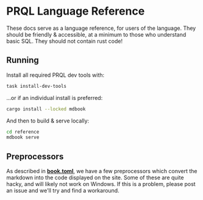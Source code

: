 # PRQL Language Reference

These docs serve as a language reference, for users of the language. They should
be friendly & accessible, at a minimum to those who understand basic SQL. They
should not contain rust code!

## Running

Install all required PRQL dev tools with:

```sh
task install-dev-tools
```

...or if an individual install is preferred:

```sh
cargo install --locked mdbook
```

And then to build & serve locally:

```sh
cd reference
mdbook serve
```

## Preprocessors

As described in [**book.toml**](book.toml), we have a few preprocessors which
convert the markdown into the code displayed on the site. Some of these are
quite hacky, and will likely not work on Windows. If this is a problem, please
post an issue and we'll try and find a workaround.
